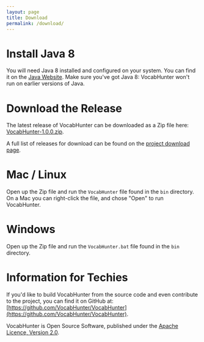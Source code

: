 ```yaml
---
layout: page
title: Download
permalink: /download/
---
```

# Install Java 8

You will need Java 8 installed and configured on your system.  You can find it on the [Java Website](https://java.com/download/).  Make sure you've got Java 8: VocabHunter won't run on earlier versions of Java.

# Download the Release

The latest release of VocabHunter can be downloaded as a Zip file here: [VocabHunter-1.0.0.zip](https://github.com/VocabHunter/VocabHunter/releases/download/1.0.0/VocabHunter-1.0.0.zip).

A full list of releases for download can be found on the [project download page](https://github.com/VocabHunter/VocabHunter/releases).

# Mac / Linux

Open up the Zip file and run the ``VocabHunter`` file found in the ``bin`` directory.  On a Mac you can right-click the file, and chose "Open" to run VocabHunter.

# Windows

Open up the Zip file and run the ``VocabHunter.bat`` file found in the ``bin`` directory.

# Information for Techies

If you'd like to build VocabHunter from the source code and even contribute to the project, you can find it on GitHub at: [https://github.com/VocabHunter/VocabHunter](https://github.com/VocabHunter/VocabHunter).

VocabHunter is Open Source Software, published under the [Apache Licence, Version 2.0](http://www.apache.org/licenses/LICENSE-2.0).